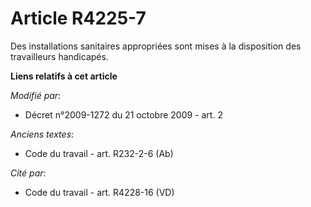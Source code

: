 # Article R4225-7

Des installations sanitaires appropriées sont mises à la disposition des  travailleurs handicapés.

**Liens relatifs à cet article**

_Modifié par_:

  - Décret n°2009-1272 du 21 octobre 2009 - art. 2

_Anciens textes_:

  - Code du travail - art. R232-2-6 (Ab)

_Cité par_:

  - Code du travail - art. R4228-16 (VD)
